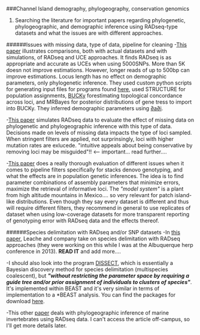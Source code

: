 ###Channel Island demography, phylogeography, conservation genomics

1. Searching the literature for important papers regarding phylogenetic, phylogeographic, and demographic inference using RADseq-type datasets and what the issues are with different approaches. 

######Issues with missing data, type of data, pipeline for cleaning
-[This paper](http://arxiv.org/abs/1312.6439) illustrates comparisons, both with actual datasets and with simulations, of RADseq and UCE approaches. It finds RADseq is as appropriate and accurate as UCEs when using 5000SNPs. More than 5K doesn not improve estimations. However, longer reads of up to 500bp can improve estimations. Locus length has no effect on demographic parameters, only phylogenetic inference. They used custom python scripts for generating input files for programs found [here](https://github.com/mgharvey/misc_python), used STRUCTURE for population assignments, [BUCKy](http://www.stat.wisc.edu/~ane/bucky/) forestimating topological concordance across loci, and MRBayes for posterior distributions of gene tress to import into BUCKy. They inferred demographic parameters using [∂a∂i](https://code.google.com/p/dadi/). 

-[This paper](http://sysbio.oxfordjournals.org/content/early/2014/07/27/sysbio.syu046.short) simulates RADseq data to evaluate the effect of missing data on phylogenetic and phylogeographic inference with this type of data. Decisions made on levels of missing data impacts the type of loci sampled. When stringent filters are applied, not surprinsingly, loci with higher mutation rates are exlucede. "intuitive appeals about being conservative by removing loci may be misguided"!! <-- important... read further.... 

-[This paper](http://onlinelibrary.wiley.com/doi/10.1111/1755-0998.12291/abstract) does a really thorough evaluation of different issues when it comes to pipeline filters specifically for stacks denovo genotyping, and what the effects are in population genetic inferences. The idea is to find parameter combinations of assembly parameters that minimize errors, maximize the retrieval of informative loci. The *"model system"* is a plant from high altitude mountains in Mexico.... so very relevant for patch island-like distributions. Even though they say every dataset is different and thus will require different filters, they recommend in general to use replicates of dataset when using low-coverage datasets for more transparent reporting of genotyping error with RADseq data and the effects thereof. 


######Species delimitation with RADseq and/or SNP datasets
-In [this paper](http://sysbio.oxfordjournals.org/content/63/4/534.short), Leache and company take on species delimitation with RADseq approaches (they were working on this while I was at the Albuquerque herp conference in 2013). **READ IT** and add more....

-I should also look into the program [DISSECT](http://bioinformatics.oxfordjournals.org/content/31/7/991.short), which is essentially a Bayesian discovery method for species delimitation (multispecies coalescent), but ***"without restricting the parameter space by requiring a guide tree and/or prior assignment of individuals to clusters of species"***. It's implemented within BEAST and it's very similar in terms of implementation to a *BEAST analysis. You can find the packages for download [here](http://www.indriid.com/software.html).



-This other [paper](http://onlinelibrary.wiley.com/doi/10.1111/mec.12228/abstract?deniedAccessCustomisedMessage=&userIsAuthenticated=false) deals with phylogeographic inference of marine invertebrates using RADseq data. I can't access the article off-campus, so I'll get more details later.











 


